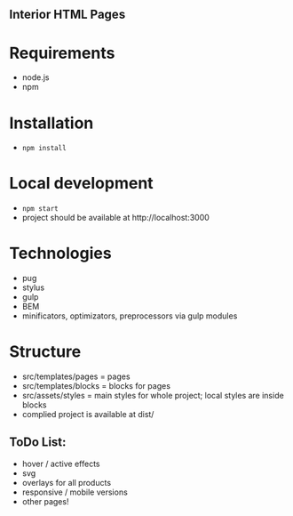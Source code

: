 ## Interior HTML Pages

# Requirements

- node.js
- npm

# Installation

- `npm install`

# Local development

- `npm start`
- project should be available at http://localhost:3000

# Technologies

- pug
- stylus
- gulp
- BEM
- minificators, optimizators, preprocessors via gulp modules

# Structure

- src/templates/pages = pages
- src/templates/blocks = blocks for pages
- src/assets/styles = main styles for whole project; local styles are inside blocks
- complied project is available at dist/

## ToDo List:

- hover / active effects
- svg
- overlays for all products
- responsive / mobile versions
- other pages!